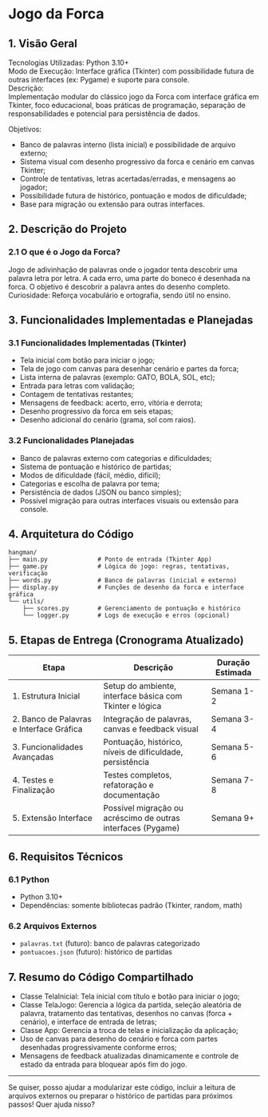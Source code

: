 # Jogo da Forca

## 1. Visão Geral  
Tecnologias Utilizadas: Python 3.10+  
Modo de Execução: Interface gráfica (Tkinter) com possibilidade futura de outras interfaces (ex: Pygame) e suporte para console.  
Descrição:  
Implementação modular do clássico jogo da Forca com interface gráfica em Tkinter, foco educacional, boas práticas de programação, separação de responsabilidades e potencial para persistência de dados.  

Objetivos:  
- Banco de palavras interno (lista inicial) e possibilidade de arquivo externo;  
- Sistema visual com desenho progressivo da forca e cenário em canvas Tkinter;  
- Controle de tentativas, letras acertadas/erradas, e mensagens ao jogador;  
- Possibilidade futura de histórico, pontuação e modos de dificuldade;  
- Base para migração ou extensão para outras interfaces.

## 2. Descrição do Projeto  
### 2.1 O que é o Jogo da Forca?  
Jogo de adivinhação de palavras onde o jogador tenta descobrir uma palavra letra por letra. A cada erro, uma parte do boneco é desenhada na forca. O objetivo é descobrir a palavra antes do desenho completo.  
Curiosidade: Reforça vocabulário e ortografia, sendo útil no ensino.

## 3. Funcionalidades Implementadas e Planejadas  

### 3.1 Funcionalidades Implementadas (Tkinter)  
- Tela inicial com botão para iniciar o jogo;  
- Tela de jogo com canvas para desenhar cenário e partes da forca;  
- Lista interna de palavras (exemplo: GATO, BOLA, SOL, etc);  
- Entrada para letras com validação;  
- Contagem de tentativas restantes;  
- Mensagens de feedback: acerto, erro, vitória e derrota;  
- Desenho progressivo da forca em seis etapas;  
- Desenho adicional do cenário (grama, sol com raios).

### 3.2 Funcionalidades Planejadas  
- Banco de palavras externo com categorias e dificuldades;  
- Sistema de pontuação e histórico de partidas;  
- Modos de dificuldade (fácil, médio, difícil);  
- Categorias e escolha de palavra por tema;  
- Persistência de dados (JSON ou banco simples);  
- Possível migração para outras interfaces visuais ou extensão para console.

## 4. Arquitetura do Código  

```
hangman/
├── main.py              # Ponto de entrada (Tkinter App)
├── game.py              # Lógica do jogo: regras, tentativas, verificação
├── words.py             # Banco de palavras (inicial e externo)
├── display.py           # Funções de desenho da forca e interface gráfica
└── utils/
    ├── scores.py        # Gerenciamento de pontuação e histórico
    └── logger.py        # Logs de execução e erros (opcional)
```

## 5. Etapas de Entrega (Cronograma Atualizado)  

| Etapa                  | Descrição                                                | Duração Estimada |
|------------------------|----------------------------------------------------------|------------------|
| 1. Estrutura Inicial    | Setup do ambiente, interface básica com Tkinter e lógica | Semana 1-2       |
| 2. Banco de Palavras e Interface Gráfica | Integração de palavras, canvas e feedback visual    | Semana 3-4       |
| 3. Funcionalidades Avançadas | Pontuação, histórico, níveis de dificuldade, persistência | Semana 5-6       |
| 4. Testes e Finalização | Testes completos, refatoração e documentação             | Semana 7-8       |
| 5. Extensão Interface   | Possível migração ou acréscimo de outras interfaces (Pygame) | Semana 9+        |

## 6. Requisitos Técnicos  

### 6.1 Python  
- Python 3.10+  
- Dependências: somente bibliotecas padrão (Tkinter, random, math)  

### 6.2 Arquivos Externos  
- `palavras.txt` (futuro): banco de palavras categorizado  
- `pontuacoes.json` (futuro): histórico de partidas  

## 7. Resumo do Código Compartilhado  

- Classe TelaInicial: Tela inicial com título e botão para iniciar o jogo;  
- Classe TelaJogo: Gerencia a lógica da partida, seleção aleatória de palavra, tratamento das tentativas, desenhos no canvas (forca + cenário), e interface de entrada de letras;  
- Classe App: Gerencia a troca de telas e inicialização da aplicação;  
- Uso de canvas para desenho do cenário e forca com partes desenhadas progressivamente conforme erros;  
- Mensagens de feedback atualizadas dinamicamente e controle de estado da entrada para bloquear após fim do jogo.

---

Se quiser, posso ajudar a modularizar este código, incluir a leitura de arquivos externos ou preparar o histórico de partidas para próximos passos! Quer ajuda nisso?
